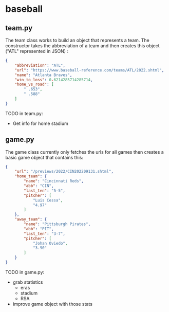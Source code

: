 # baseball

## team.py

The team class works to build an object that represents a team. The constructor takes the abbreviation of a team and then creates this object ("ATL" represented in JSON) : 

```json
{
    "abbreviation": "ATL",
    "url": "https://www.baseball-reference.com/teams/ATL/2022.shtml",
    "name": "Atlanta Braves",
    "win_to_loss": 0.6214285714285714,
    "home_vs_road": [
        " .653",
        " .588"
    ]
}
```

TODO in team.py:
- Get info for home stadium

## game.py

The game class currently only fetches the urls for all games then creates a basic game object that contains this:  

```json
{
    "url": "/previews/2022/CIN202209131.shtml",
    "home_team": {
        "name": "Cincinnati Reds",
        "abb": "CIN",
        "last_ten": "5-5",
        "pitcher": [
            "Luis Cessa",
            "4.97"
        ]
    },
    "away_team": {
        "name": "Pittsburgh Pirates",
        "abb": "PIT",
        "last_ten": "3-7",
        "pitcher": [
            "Johan Oviedo",
            "3.90"
        ]
    }
}
```

TODO in game.py:
- grab statistics 
  - eras
  - stadium
  - RSA
- improve game object with those stats

